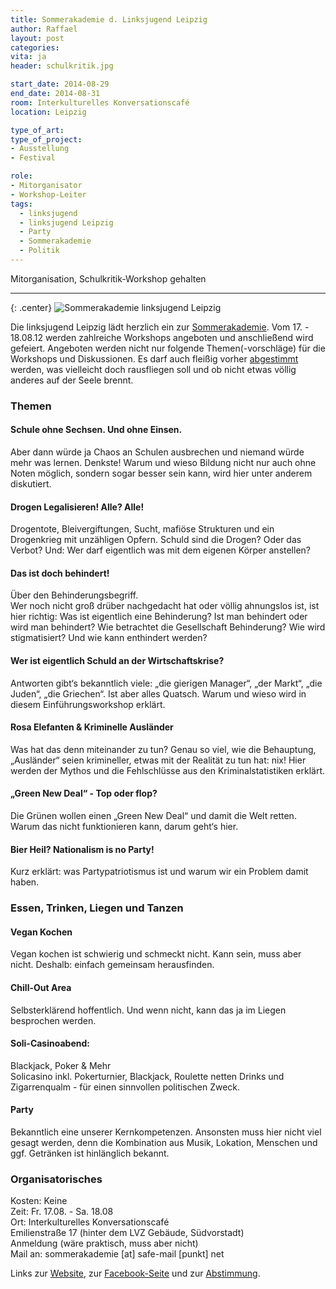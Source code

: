 ```yaml
---
title: Sommerakademie d. Linksjugend Leipzig
author: Raffael
layout: post
categories:
vita: ja
header: schulkritik.jpg

start_date: 2014-08-29
end_date: 2014-08-31
room: Interkulturelles Konversationscafé
location: Leipzig

type_of_art: 
type_of_project:
- Ausstellung
- Festival

role:
- Mitorganisator
- Workshop-Leiter
tags:
  - linksjugend
  - linksjugend Leipzig
  - Party
  - Sommerakademie
  - Politik
---
```


Mitorganisation, Schulkritik-Workshop gehalten

<!--more-->
----

{: .center}
![Sommerakademie linksjugend Leipzig]({{site.imgpath}}/SommerAkademie.jpg)

Die linksjugend Leipzig lädt herzlich ein zur [Sommerakademie][1]. Vom 17. - 18.08.12 werden zahlreiche Workshops angeboten und anschließend wird gefeiert. Angeboten werden nicht nur folgende Themen(-vorschläge) für die Workshops und Diskussionen. Es darf auch fleißig vorher [abgestimmt][2] werden, was vielleicht doch rausfliegen soll und ob nicht etwas völlig anderes auf der Seele brennt.

### Themen

#### Schule ohne Sechsen. Und ohne Einsen.  
Aber dann würde ja Chaos an Schulen ausbrechen und niemand würde mehr was lernen. Denkste! Warum und wieso Bildung nicht nur auch ohne Noten möglich, sondern sogar besser sein kann, wird hier unter anderem diskutiert.

#### Drogen Legalisieren! Alle? Alle!  
Drogentote, Bleivergiftungen, Sucht, mafiöse Strukturen und ein Drogenkrieg mit unzähligen Opfern. Schuld sind die Drogen? Oder das Verbot? Und: Wer darf eigentlich was mit dem eigenen Körper anstellen?

#### Das ist doch behindert!  
Über den Behinderungsbegriff.  
Wer noch nicht groß drüber nachgedacht hat oder völlig ahnungslos ist, ist hier richtig: Was ist eigentlich eine Behinderung? Ist man behindert oder wird man behindert? Wie betrachtet die Gesellschaft Behinderung? Wie wird stigmatisiert? Und wie kann enthindert werden?

#### Wer ist eigentlich Schuld an der Wirtschaftskrise?  
Antworten gibt‘s bekanntlich viele: „die gierigen Manager“, „der Markt“, „die Juden“, „die Griechen“. Ist aber alles Quatsch. Warum und wieso wird in diesem Einführungsworkshop erklärt.

#### Rosa Elefanten & Kriminelle Ausländer  
Was hat das denn miteinander zu tun? Genau so viel, wie die Behauptung, „Ausländer“ seien krimineller, etwas mit der Realität zu tun hat: nix! Hier werden der Mythos und die Fehlschlüsse aus den Kriminalstatistiken erklärt.

#### „Green New Deal“ - Top oder flop?  
Die Grünen wollen einen „Green New Deal“ und damit die Welt retten. Warum das nicht funktionieren kann, darum geht‘s hier.

#### Bier Heil? Nationalism is no Party!  
Kurz erklärt: was Partypatriotismus ist und warum wir ein Problem damit haben.

### Essen, Trinken, Liegen und Tanzen

#### Vegan Kochen  
Vegan kochen ist schwierig und schmeckt nicht. Kann sein, muss aber nicht. Deshalb: einfach gemeinsam herausfinden.

#### Chill-Out Area  
Selbsterklärend hoffentlich. Und wenn nicht, kann das ja im Liegen besprochen werden.

#### Soli-Casinoabend:  
Blackjack, Poker & Mehr  
Solicasino inkl. Pokerturnier, Blackjack, Roulette netten Drinks und Zigarrenqualm - für einen sinnvollen politischen Zweck.

#### Party  
Bekanntlich eine unserer Kernkompetenzen. Ansonsten muss hier nicht viel gesagt werden, denn die Kombination aus Musik, Lokation, Menschen und ggf. Getränken ist hinlänglich bekannt.

### Organisatorisches

Kosten: Keine  
Zeit: Fr. 17.08. - Sa. 18.08  
Ort: Interkulturelles Konversationscafé  
Emilienstraße 17 (hinter dem LVZ Gebäude, Südvorstadt)  
Anmeldung (wäre praktisch, muss aber nicht)  
Mail an: sommerakademie [at] safe-mail [punkt] net

Links zur [Website][1], zur [Facebook-Seite][3] und zur [Abstimmung][2].

 [1]: http://linksjugend-leipzig.de/aktionen/its-time-some-sommerakademie-493
 [2]: http://www.surveymonkey.com/s/VJ8XM3Z
 [3]: https://www.facebook.com/events/447275588628637/